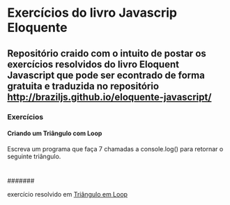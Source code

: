 # Exercícios do livro Javascrip Eloquente

## Repositório craido com o intuito de postar os exercícios resolvidos do livro Eloquent Javascript que pode ser econtrado de forma gratuita e traduzida no repositório http://braziljs.github.io/eloquente-javascript/

### Exercícios
#### Criando um Triângulo com Loop

Escreva um programa que faça 7 chamadas a console.log() para retornar o seguinte triângulo.

#
##
###
####
#####
######
####### 

exercício resolvido em [Triângulo em Loop](trianguloEmloop.js)